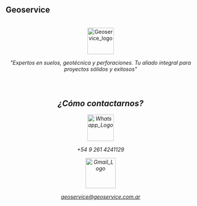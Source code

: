 ## Geoservice

<br/>
    <div align="center">
        <img src="https://res.cloudinary.com/nacho-morales/image/upload/v1684860890/Geoservice/Logo_hd_pjie2t.png" alt="Geoservice_logo" height="70" widtht"60"/>
    </div> 
    <p align="center"><em>"Expertos en suelos, geotécnica y perforaciones. Tu aliado integral para proyectos sólidos y exitosos"</p> 
<br/> 

#

</p><h2 align="center">¿Cómo contactarnos?</h2><p align="left"> 
<div align="center">
    <img src="https://cdn.icon-icons.com/icons2/1099/PNG/512/1485482192-phone_78665.png" alt="Whatsapp_Logo" height="70" >
    <p> +54 9 261 4241129</p>
    <a href="mailto:geoservice@geoservice.com.ar" ><img src="https://cdn.icon-icons.com/icons2/2631/PNG/512/gmail_new_logo_icon_159149.png" alt="Gmail_Logo" height="80" >
    <p>geoservice@geoservice.com.ar</p>     
</div>

#
